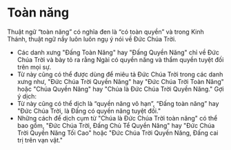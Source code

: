# Toàn năng

Thuật ngữ “toàn năng” có nghĩa đen là “có toàn quyền” và trong Kinh Thánh, thuật ngữ nầy luôn luôn ngụ ý nói về Đức Chúa Trời.
- Các danh xưng "Đấng Toàn Năng" hay "Đấng Quyền Năng" chỉ về Đức Chúa Trời và bày tỏ ra rằng Ngài có quyền năng và thẩm quyền tuyệt đối trên mọi sự.
- Từ này cũng có thể được dùng để miêu tả Đức Chúa Trời trong các danh xưng như, "Đức Chúa Trời Quyền Năng" hay "Đức Chúa Trời Toàn Năng" hoặc "Chúa Quyền Năng" hay "Chúa là Đức Chúa Trời Quyền Năng."
Gợi ý dịch:
- Từ này cũng có thể dịch là “quyền năng vô hạn”, “Đấng toàn năng” hay "Đức Chúa Trời, là Đấng có quyền năng tuyệt đối."
- Những cách để dịch cụm từ "Chúa là Đức Chúa Trời toàn năng" có thể bao gồm, "Đức Chúa Trời, Đấng Chủ Tể Quyền Năng" hay "Đức Chúa Trời Quyền Năng Tối Cao" hoặc "Đức Chúa Trời Quyền Năng, Đấng cai trị trên vạn vật."

